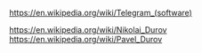https://en.wikipedia.org/wiki/Telegram_(software)

https://en.wikipedia.org/wiki/Nikolai_Durov
https://en.wikipedia.org/wiki/Pavel_Durov
